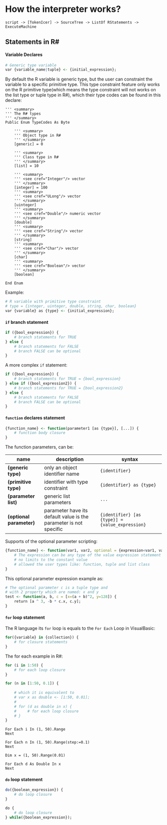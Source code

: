 # How the interpreter works?

```
script -> [TokenIcer] -> SourceTree -> ListOf RStatements -> ExecuteMachine
```

## Statements in R#

#### Variable Declares

```R
# Generic type variable
var {variable_name|tuple} <- {initial_expression};
```

By default the R variable is generic type, but the user can constraint the variable to a specific primitive type. This type constraint feature only works on the R primitive type(which means the type constraint will not works on the list type or tuple type in R#), which their type codes can be found in this declare:

```vbnet
''' <summary>
''' The R# types
''' </summary>
Public Enum TypeCodes As Byte

    ''' <summary>
    ''' Object type in R#
    ''' </summary>
    [generic] = 0

    ''' <summary>
    ''' Class type in R#
    ''' </summary>
    [list] = 10

    ''' <summary>
    ''' <see cref="Integer"/> vector
    ''' </summary>
    [integer] = 100
    ''' <summary>
    ''' <see cref="ULong"/> vector
    ''' </summary>
    [uinteger]
    ''' <summary>
    ''' <see cref="Double"/> numeric vector
    ''' </summary>
    [double]
    ''' <summary>
    ''' <see cref="String"/> vector
    ''' </summary>
    [string]
    ''' <summary>
    ''' <see cref="Char"/> vector
    ''' </summary>
    [char]
    ''' <summary>
    ''' <see cref="Boolean"/> vector
    ''' </summary>
    [boolean]

End Enum
```

Example:

```R
# R variable with primitive type constraint
# type = {integer, uinteger, double, string, char, boolean}
var {variable} as {type} <- {initial_expression};
```

#### ``if`` branch statement

```R
if ({bool_expression}) {
    # branch statements for TRUE
} else {
    # branch statements for FALSE
    # branch FALSE can be optional
}
```

A more complex ``if`` statement:

```R
if ({bool_expression}) {
    # branch statements for TRUE = {bool_expression}
} else if ({bool_expression2}) {
    # branch statements for TRUE = {bool_expression2}
} else {
    # branch statements for FALSE
    # branch FALSE can be optional
}
```

#### ``function`` declares statement

```R
{function_name} <- function(parameter1 [as {type}], [...]) {
    # function body closure
}
```

The function parameters, can be:

|name                    |description                                                      |syntax                                           |
|------------------------|-----------------------------------------------------------------|-------------------------------------------------|
|**(generic type)**      |only an object identifier name                                   |``{identifier}``                                 |
|**(primitive type)**    |identifier with type constraint                                  |``{identifier} as {type}``                       |
|**(parameter list)**    |generic list parameters                                          |``...``                                          |
|**(optional parameter)**|parameter have its default value is the parameter is not specific|``{identifier} [as {type}] = {value_expression}``|

Supports of the optional parameter scripting:

```R
{function_name} <- function(var1, var2, optional = {expression<var1, var2>}) {
    # The expression can be any type of the value expression statement
    # no limits to the constant value
    # allowed the user types like: function, tuple and list class
}
```

This optional parameter expression example as: 

```R
# The optional parameter c is a tuple type and 
# with 2 property which are named: x and y
test <- function(a, b, c = [x=(a + b)^2, y=128]) {
    return [a ^ 3, -b * c.x, c.y];
}
```

#### ``for`` loop statement

The R language its ``for`` loop is equals to the ``For Each`` Loop in VisualBasic:

```R
for({variable} in {collection}) {
    # for closure statements
}
```

The for each example in R#:

```R
for (i in 1:50) {
    # for each loop closure 
}

for (n in [1:50, 0.1]) {
    
	# which it is equivalent to 
	# var x as double <- [1:50, 0.01];
    # 
    # for (d as double in x) {
    #     # for each loop closure 
    # }
}
```

```vbnet
For Each i In (1, 50).Range
Next

For Each n In (1, 50).Range(step:=0.1)
Next

Dim x = (1, 50).Range(0.01)

For Each d As Double In x
Next
```

#### ``do`` loop statement

```R
do({boolean_expression}) {
    # do loop closure
}

do {
    # do loop closure
} while({boolean_expression});
```